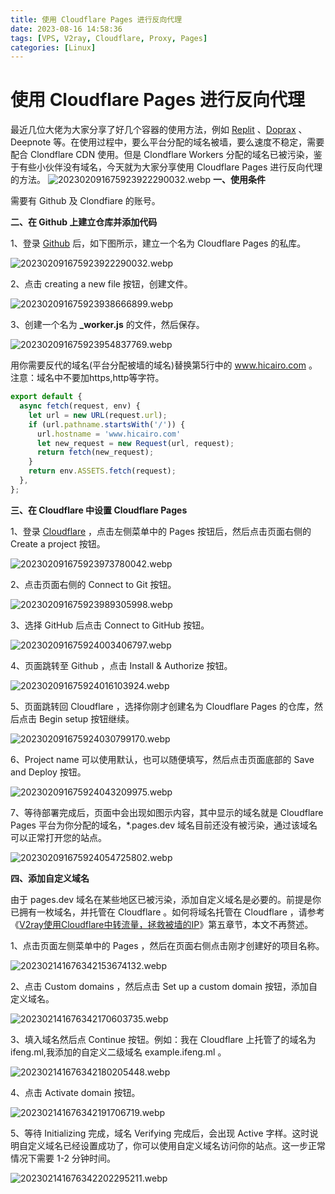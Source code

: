 ```yaml
---
title: 使用 Cloudflare Pages 进行反向代理
date: 2023-08-16 14:58:36
tags: [VPS, V2ray, Cloudflare, Proxy, Pages]
categories: [Linux]
---
```


使用 Cloudflare Pages 进行反向代理
==========================

最近几位大佬为大家分享了好几个容器的使用方法，例如 [Replit](/2023/08/13/use_replit_creat_free_v2ray_node/) 、[Doprax](2023/08/14/use_doprax_creat_free_v2ray_node/) 、Deepnote 等。在使用过程中，要么平台分配的域名被墙，要么速度不稳定，需要配合 Clondflare CDN 使用。但是 Clondflare Workers 分配的域名已被污染，鉴于有些小伙伴没有域名，今天就为大家分享使用 Cloudflare Pages 进行反向代理的方法。
![202302091675923922290032.webp](https://s2.loli.net/2023/07/18/tRSoCKkfOzGWhE5.webp)
**一、使用条件**

需要有 Github 及 Clondfiare 的账号。

**二、在 Github 上建立仓库并添加代码**

1、登录 [Github](https://github.com) 后，如下图所示，建立一个名为 Cloudflare Pages 的私库。

![202302091675923922290032.webp](https://s2.loli.net/2023/07/18/tRSoCKkfOzGWhE5.webp)

2、点击 creating a new file 按钮，创建文件。

![202302091675923938666899.webp](https://s2.loli.net/2023/07/18/GEBJabm9ILAzNKw.webp)

3、创建一个名为 **\_worker.js** 的文件，然后保存。

![202302091675923954837769.webp](https://s2.loli.net/2023/07/18/KzeyjX2HtZuIRCG.webp)

用你需要反代的域名(平台分配被墙的域名)替换第5行中的 www.hicairo.com 。  
注意：域名中不要加https,http等字符。

```JavaScript
export default {
  async fetch(request, env) {
    let url = new URL(request.url);
    if (url.pathname.startsWith('/')) {
      url.hostname = 'www.hicairo.com'
      let new_request = new Request(url, request);
      return fetch(new_request);
    }
    return env.ASSETS.fetch(request);
  },
};
```

**三、在 Cloudflare 中设置 Cloudflare Pages**   

1、登录 [Cloudflare](https://www.cloudflare.com) ，点击左侧菜单中的 Pages 按钮后，然后点击页面右侧的 Create a project 按钮。

![202302091675923973780042.webp](https://s2.loli.net/2023/07/18/tNDlshTeBOpuCQ6.webp)

2、点击页面右侧的 Connect to Git 按钮。

![202302091675923989305998.webp](https://s2.loli.net/2023/07/18/RHUjGxdcFeygSwb.webp)

3、选择 GitHub 后点击 Connect to GitHub 按钮。

![202302091675924003406797.webp](https://s2.loli.net/2023/07/18/tQVIDa8Yh6oqsZB.webp)

4、页面跳转至 Github ，点击 Install & Authorize 按钮。

![202302091675924016103924.webp](https://s2.loli.net/2023/07/18/C3oBxWAkKGZ2tgs.webp)

5、页面跳转回 Cloudflare ，选择你刚才创建名为 Cloudflare Pages 的仓库，然后点击 Begin setup 按钮继续。

![202302091675924030799170.webp](https://s2.loli.net/2023/07/18/nK7UclTJupLXvGV.webp)

6、Project name 可以使用默认，也可以随便填写，然后点击页面底部的 Save and Deploy 按钮。

![202302091675924043209975.webp](https://s2.loli.net/2023/07/18/X3jG9xeDrKukqHO.webp)

7、等待部署完成后，页面中会出现如图示内容，其中显示的域名就是 Cloudflare Pages 平台为你分配的域名，\*.pages.dev 域名目前还没有被污染，通过该域名可以正常打开您的站点。

![202302091675924054725802.webp](https://s2.loli.net/2023/07/18/vqG92RmzaeyBwNc.webp)

**四、添加自定义域名**

由于 pages.dev 域名在某些地区已被污染，添加自定义域名是必要的。前提是你已拥有一枚域名，并托管在 Cloudflare 。如何将域名托管在 Cloudflare ，请参考《[V2ray使用Cloudflare中转流量，拯救被墙的IP](/2023/08/12/v2ray_use_cloundflare_save_ip/)》第五章节，本文不再赘述。

1、点击页面左侧菜单中的 Pages ，然后在页面右侧点击刚才创建好的项目名称。

![202302141676342153674132.webp](https://s2.loli.net/2023/07/18/CSEBcm91bAZtzUp.webp)

2、点击 Custom domains ，然后点击 Set up a custom domain 按钮，添加自定义域名。

![202302141676342170603735.webp](https://s2.loli.net/2023/07/18/ziqNLTc3m9WuwM8.webp)

3、填入域名然后点 Continue 按钮。例如：我在 Cloudflare 上托管了的域名为  ifeng.ml,我添加的自定义二级域名 example.ifeng.ml 。

![202302141676342180205448.webp](https://s2.loli.net/2023/07/18/FS82JQylkGd7zxT.webp)

4、点击 Activate domain 按钮。

![202302141676342191706719.webp](https://s2.loli.net/2023/07/18/47YjUKpvI932BdN.webp)

5、等待 Initializing 完成，域名 Verifying 完成后，会出现 Active 字样。这时说明自定义域名已经设置成功了，你可以使用自定义域名访问你的站点。这一步正常情况下需要 1-2 分钟时间。

![202302141676342202295211.webp](https://s2.loli.net/2023/07/18/Sf28naQsvCMBJyE.webp)
